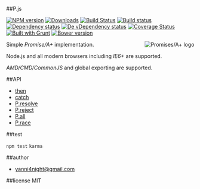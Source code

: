 ##P.js

[![NPM version][npm-image]][npm-url] [![Downloads][downloads-image]][npm-url] [![Build Status][travis-image]][travis-url] [![Build status][appveyor-image]][appveyor-url] [![Dependency status][david-dm-image]][david-dm-url] [![De vDependency status][david-dm-dev-image]][david-dm-dev-url] [![Coverage Status][coveralls-image]][coveralls-url] [![Built with Grunt][grunt-image]][grunt-url] [![Bower version][bower-image]][bower-url]

<a href="https://promisesaplus.com/">
    <img src="https://promisesaplus.com/assets/logo-small.png" alt="Promises/A+ logo"
         title="Promises/A+ 1.0 compliant" align="right" />
</a>

Simple _Promise/A+_ implementation.

Node.js and all modern browsers including _IE6+_ are supported.

_AMD/CMD/CommonJS_ and global exporting are supported.

##API

 - [then](https://developer.mozilla.org/en-US/docs/Web/JavaScript/Reference/Global_Objects/Promise/then)
 - [catch](https://developer.mozilla.org/en-US/docs/Web/JavaScript/Reference/Global_Objects/Promise/catch)
 - [P.resolve](https://developer.mozilla.org/en-US/docs/Web/JavaScript/Reference/Global_Objects/Promise/resolve)
 - [P.reject](https://developer.mozilla.org/en-US/docs/Web/JavaScript/Reference/Global_Objects/Promise/reject)
 - [P.all](https://developer.mozilla.org/en-US/docs/Web/JavaScript/Reference/Global_Objects/Promise/all)
 - [P.race](https://developer.mozilla.org/en-US/docs/Web/JavaScript/Reference/Global_Objects/Promise/race)


##test

`npm test` `karma`

##author
 - <yanni4night@gmail.com>

##license
 MIT
 
[npm-url]: https://npmjs.org/package/p.js
[downloads-image]: http://img.shields.io/npm/dm/p.js.svg
[npm-image]: http://img.shields.io/npm/v/p.js.svg
[travis-url]: https://travis-ci.org/yanni4night/P.js
[travis-image]: http://img.shields.io/travis/yanni4night/P.js.svg
[appveyor-image]:https://ci.appveyor.com/api/projects/status/h9lbs41h7rmykqxn?svg=true
[appveyor-url]:https://ci.appveyor.com/project/yanni4night/P.js
[david-dm-url]:https://david-dm.org/yanni4night/p.js
[david-dm-image]:https://david-dm.org/yanni4night/p.js.svg
[david-dm-dev-url]:https://david-dm.org/yanni4night/p.js#info=devDependencies
[david-dm-dev-image]:https://david-dm.org/yanni4night/p.js/dev-status.svg
[coveralls-url]:https://coveralls.io/r/yanni4night/P.js
[coveralls-image]:https://coveralls.io/repos/yanni4night/P.js/badge.png
[grunt-url]:http://gruntjs.com/
[grunt-image]: https://cdn.gruntjs.com/builtwith.png
[bower-url]:http://badge.fury.io/bo/p-js
[bower-image]: https://badge.fury.io/bo/p-js.svg

